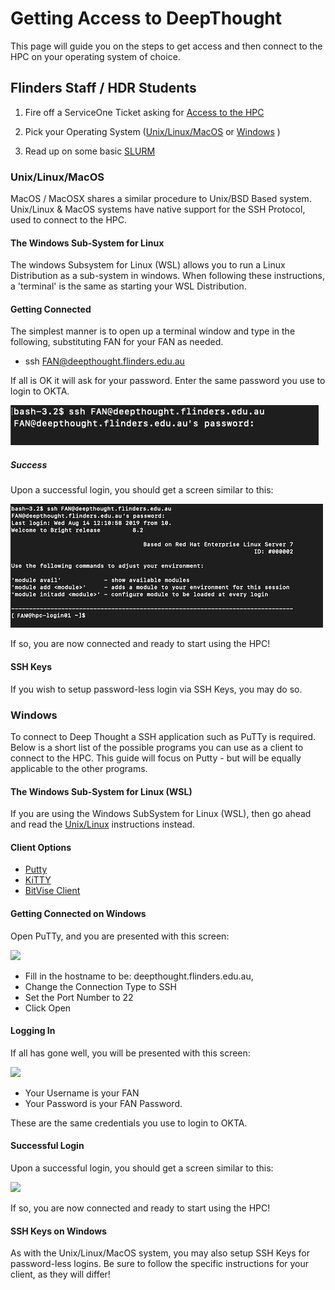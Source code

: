 # Getting Access to DeepThought

This page will guide you on the steps to get access and then connect to the HPC on your operating system of choice.

## Flinders Staff / HDR Students

1. Fire off a ServiceOne Ticket asking for [Access to the HPC](https://flindersuni.service-now.com/csp?id=sc_cat_item&sys_id=d95a633cdbf87810062472f5f39619f5)

2. Pick your Operating System ([Unix/Linux/MacOS](#unix-linux-macos) or [Windows](#windows) )

3. Read up on some basic [SLURM](../SLURM/SLURMIntro.md)

### Unix/Linux/MacOS

MacOS / MacOSX shares a similar procedure to Unix/BSD Based system. Unix/Linux & MacOS systems have native support for the SSH Protocol, used to connect to the HPC.

#### The Windows Sub-System for Linux

The windows Subsystem for Linux (WSL) allows you to run a Linux Distribution as a sub-system in windows. When following these instructions, a 'terminal' is the same as starting your WSL Distribution.

#### Getting Connected

The simplest manner is to open up a terminal window and type in the following, substituting FAN for your FAN as needed.

- ssh FAN@deepthought.flinders.edu.au

If all is OK it will ask for your password. Enter the same password you use to login to OKTA.

![](../_static/shellPasswordPromtImage.png)

##### Success

Upon a successful login, you should get a screen similar to this:

![](../_static/loginOKImage.png)

If so, you are now connected and ready to start using the HPC!

#### SSH Keys

If you wish to setup password-less login via SSH Keys, you may do so.

### Windows

To connect to Deep Thought a SSH application such as PuTTy is required. Below is a short list of the possible programs you can use as a client to connect to the HPC. This guide will focus on Putty - but will be equally applicable to the other programs.

#### The Windows Sub-System for Linux (WSL)

If you are using the Windows SubSystem for Linux (WSL), then go ahead and read the [Unix/Linux](#unix-linux-macos) instructions instead.

#### Client Options

- [Putty](https://www.chiark.greenend.org.uk/~sgtatham/putty/latest.html)
- [KiTTY](http://www.9bis.net/kitty/#!pages/download.md)
- [BitVise Client](https://www.bitvise.com/download-area)

#### Getting Connected on Windows

Open PuTTy, and you are presented with this screen:

![](../../_static/puttyAccessImage.png)

- Fill in the hostname to be: deepthought.flinders.edu.au,
- Change the Connection Type to SSH
- Set the Port Number to 22
- Click Open

#### Logging In

If all has gone well, you will be presented with this screen:

![](../../_static/puttyLoginImage.png)

- Your Username is your FAN
- Your Password is your FAN Password.

These are the same credentials you use to login to OKTA.

#### Successful Login

Upon a successful login, you should get a screen similar to this:

![](../../_static/loginOKImage.png)

If so, you are now connected and ready to start using the HPC!

#### SSH Keys on Windows

As with the Unix/Linux/MacOS system, you may also setup SSH Keys for password-less logins. Be sure to follow the specific instructions for your client, as they will differ!
